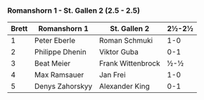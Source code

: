 ### Romanshorn 1 - St. Gallen 2 (2.5 - 2.5)

| Brett | Romanshorn 1    | St. Gallen 2      | 2½-2½ |
|-------|-----------------|-------------------|-------|
| 1     | Peter Eberle    | Roman Schmuki     | 1-0   |
| 2     | Philippe Dhenin | Viktor Guba       | 0-1   |
| 3     | Beat Meier      | Frank Wittenbrock | ½-½   |
| 4     | Max Ramsauer    | Jan Frei          | 1-0   |
| 5     | Denys Zahorskyy | Alexander King    | 0-1   |
